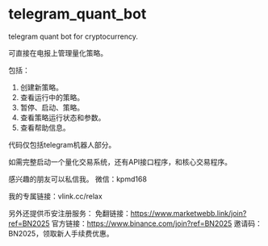 # telegram_quant_bot
telegram quant bot for cryptocurrency.


可直接在电报上管理量化策略。

包括：
1. 创建新策略。
2. 查看运行中的策略。
3. 暂停、启动、策略。
4. 查看策略运行状态和参数。
5. 查看帮助信息。

代码仅包括telegram机器人部分。

如需完整启动一个量化交易系统，还有API接口程序，和核心交易程序。

感兴趣的朋友可以私信我。
微信：kpmd168

我的专属链接：vlink.cc/relax

另外还提供币安注册服务：
免翻链接：https://www.marketwebb.link/join?ref=BN2025
官方链接：https://www.binance.com/join?ref=BN2025
邀请码：BN2025，领取新人手续费优惠。
